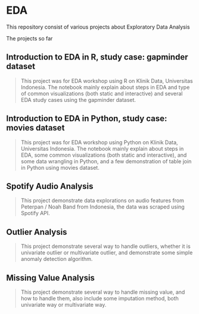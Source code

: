 # EDA
This repository consist of various projects about Exploratory Data Analysis

The projects so far

## Introduction to EDA in R, study case: gapminder dataset
> This project was for EDA workshop using R on Klinik Data, Universitas Indonesia. The notebook mainly explain about steps in EDA and type of common visualizations (both static and interactive) and several EDA study cases using the gapminder dataset.

## Introduction to EDA in Python, study case: movies dataset
> This project was for EDA workshop using Python on Klinik Data, Universitas Indonesia. The notebook mainly explain about steps in EDA, some common visualizations (both static and interactive), and some data wrangling in Python, and a few demonstration of table join in Python using movies dataset.

## Spotify Audio Analysis
> This project demonstrate data explorations on audio features from Peterpan / Noah Band from Indonesia, the data was scraped using Spotify API.

## Outlier Analysis
> This project demonstrate several way to handle outliers, whether it is univariate outlier or multivariate outlier, and demonstrate some simple anomaly detection algorithm.

## Missing Value Analysis
> This project demonstrate several way to handle missing value, and how to handle them, also include some imputation method, both univariate way or multivariate way.
